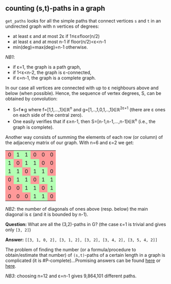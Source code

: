 ## counting (s,t)-paths in a graph

`get_paths` looks for all the simple paths that connect vertices `s` and `t` in an undirected graph with n vertices of degrees:
 - at least &epsilon; and at most 2&epsilon; if 1&le;&epsilon;&le;floor(n/2) 
 - at least &epsilon; and at most n-1 if floor(n/2)&lt;&epsilon;&lt;n-1
 - min(deg)=max(deg)=n-1 otherwise. 

_NB1_: 
 - if &epsilon;=1, the graph is a path graph,
 - if 1&lt;&epsilon;&lt;n-2, the graph is &epsilon;-connected,
 - if &epsilon;=n-1, the graph is a complete graph.

In our case all vertices are connected with up to &epsilon; neighbours above and below (when possible). Hence, the sequence of vertex degrees, S, can be obtained by convolution: 
 - S=f&lowast;g where f=[1,1,...,1]&isin;&Ropf;<sup>n</sup> and g=[1,..,1,0,1,..,1]&isin;&Ropf;<sup>2&epsilon;+1</sup> (there are &epsilon; ones on each side of the central zero). 
 - One easily verifies that if &epsilon;&ge;n-1, then S=[n-1,n-1,...,n-1]&isin;&Ropf;<sup>n</sup> (i.e., the graph is complete).

Another way consists of summing the elements of each row (or column) of the adjacency matrix of our graph. With n=6 and &epsilon;=2 we get:
<table>
  <tr> <td bgcolor="#ff9999">0</td> <td bgcolor="#b3ffb3">1</td> <td bgcolor="#b3ffb3">1</td> <td bgcolor="#ff9999">0</td> <td bgcolor="#ff9999">0</td> <td bgcolor="#ff9999">0</td> </tr>
  <tr> <td bgcolor=#b3ffb3>1</td> <td bgcolor=#ff9999>0</td> <td bgcolor=#b3ffb3>1</td> <td bgcolor=#b3ffb3>1</td> <td bgcolor=#ff9999>0</td> <td bgcolor=#ff9999>0</td> </tr>
  <tr> <td bgcolor=#b3ffb3>1</td> <td bgcolor=#b3ffb3>1</td> <td bgcolor=#ff9999>0</td> <td bgcolor=#b3ffb3>1</td> <td bgcolor=#b3ffb3>1</td> <td bgcolor=#ff9999>0</td> </tr>
  <tr> <td bgcolor=#ff9999>0</td> <td bgcolor=#b3ffb3>1</td> <td bgcolor=#b3ffb3>1</td> <td bgcolor=#ff9999>0</td> <td bgcolor=#b3ffb3>1</td> <td bgcolor=#b3ffb3>1</td> </tr>
  <tr> <td bgcolor=#ff9999>0</td> <td bgcolor=#ff9999>0</td> <td bgcolor=#b3ffb3>1</td> <td bgcolor=#b3ffb3>1</td> <td bgcolor=#ff9999>0</td> <td bgcolor=#b3ffb3>1</td>  </tr>
  <tr> <td bgcolor=#ff9999>0</td> <td bgcolor=#ff9999>0</td> <td bgcolor=#ff9999>0</td> <td bgcolor=#b3ffb3>1</td> <td bgcolor=#b3ffb3>1</td> <td bgcolor=#ff9999>0</td> </tr>
</table> 

_NB2_: the number of diagonals of ones above (resp. below) the main diagonal is &epsilon; (and it is bounded by n-1).

__Question:__ What are all the (3,2)-paths in G? (the case &epsilon;=1 is trivial and gives only `[3, 2]`)

__Answer:__ `[[3, 1, 0, 2], [3, 1, 2], [3, 2], [3, 4, 2], [3, 5, 4, 2]]`

The problem of finding the number (or a formula/procedure to obtain/estimate that number) of `(s,t)`-paths of a certain length in a graph is complicated (it is \#P-complete)...Promising answers can be found [here](https://people.smp.uq.edu.au/DirkKroese/ps/robkro_rev.pdf) or [here](http://citeseerx.ist.psu.edu/viewdoc/download;jsessionid=EC4731136167A4EB6D39E68680065D4B?doi=10.1.1.156.345&rep=rep1&type=pdf).

_NB3_: choosing n=12 and &epsilon;=n-1 gives 9,864,101 different paths.
